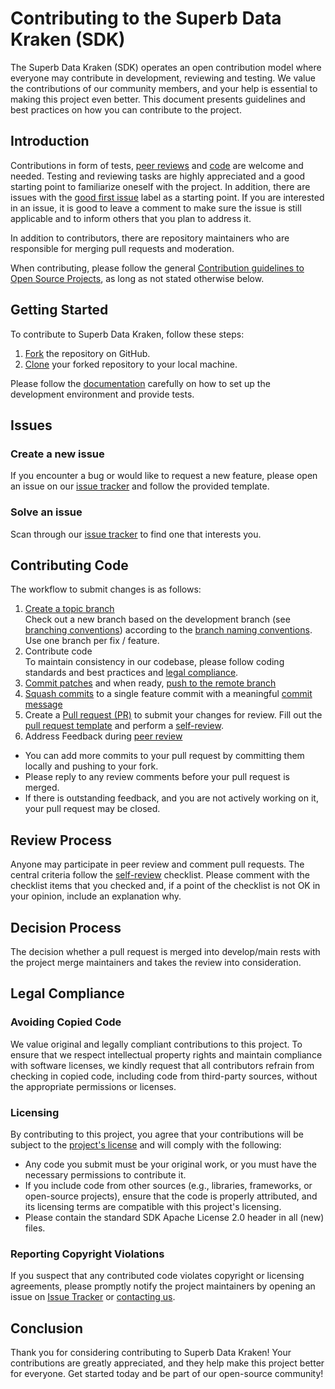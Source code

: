 [issue tracker]: https://github.com/EFS-OpenSource/superb-data-kraken-storagemanager/issues
[good first issue]: https://github.com/EFS-OpenSource/superb-data-kraken-storagemanager/issues?q=is%3Aopen+is%3Aissue+label%3A%22good+first+issue%22
[contacting us]: mailto:sdk@efs-techhub.com

# Contributing to the Superb Data Kraken (SDK) <!-- omit in toc -->

The Superb Data Kraken (SDK) operates an open contribution model where everyone may contribute
in development, reviewing and testing.
We value the contributions of our community members, and your help is essential to making this project even better. 
This document presents guidelines and best practices on how you can contribute to the project.


## Introduction

Contributions in form of tests, [peer reviews](#review-process) and [code](#contributing-code) are welcome and needed.
Testing and reviewing tasks are highly appreciated and a good starting point to familiarize oneself with the project.
In addition, there are issues with the [good first issue] label as a starting point.
If you are interested in an issue, it is good to leave a comment to make sure the issue is still applicable and to inform others that you plan to address it.


In addition to contributors, there are repository maintainers who are responsible for
merging pull requests and moderation.


When contributing, please follow the general [Contribution guidelines to Open Source Projects](http://www.contribution-guide.org/#), as long as not stated otherwise below.



## Getting Started

To contribute to Superb Data Kraken, follow these steps:

1. [Fork](https://docs.github.com/en/get-started/quickstart/fork-a-repo) the repository on GitHub.
2. [Clone](https://git-scm.com/docs/git-clone) your forked repository to your local machine.

Please follow the [documentation](README.md) carefully on how to set up the development environment and provide tests.


## Issues

### Create a new issue

If you encounter a bug or would like to request a new feature, please open an issue on our [issue tracker] and follow the provided template.

### Solve an issue

Scan through our [issue tracker] to find one that interests you. 


## Contributing Code

The workflow to submit changes is as follows:
1. [Create a topic branch](contributing/git-commands.md/#create-topic-branch) \
Check out a new branch based on the development branch (see [branching conventions](contributing/branching-guidelines.md/#branching)) according to the [branch naming conventions](contributing/branching-guidelines.md/#naming).
Use one branch per fix / feature.
2. Contribute code \
To maintain consistency in our codebase, please follow coding standards and best practices and [legal compliance](#legal-compliance).
3. [Commit patches](contributing/git-commands.md/#commit-patches) and when ready, [push to the remote branch](contributing/git-commands.md/#push-to-the-remote-branch)
4. [Squash commits](https://git-scm.com/docs/git-rebase) to a single feature commit with a meaningful [commit message](contributing/git-commit-guidelines.md)
5. Create a [Pull request (PR)](https://docs.github.com/en/pull-requests/collaborating-with-pull-requests/proposing-changes-to-your-work-with-pull-requests/creating-a-pull-request) to submit your changes for review.
Fill out the [pull request template](contributing/pull-request-template.md) and perform a [self-review](contributing/pull-request-template.md/#self-review). 
6. Address Feedback during [peer review](#review-process)
- You can add more commits to your pull request by committing them locally and pushing to your fork.
- Please reply to any review comments before your pull request is merged.
- If there is outstanding feedback, and you are not actively working on it, your pull request may be closed.


## Review Process

Anyone may participate in peer review and comment pull requests. The central criteria follow the [self-review](contributing/pull-request-template.md/#self-review) checklist.
Please comment with the checklist items that you checked and, if a point of the checklist is not OK in your opinion, include an explanation why.

## Decision Process
The decision whether a pull request is merged into develop/main rests with the project merge
maintainers and takes the review into consideration.

## Legal Compliance

### Avoiding Copied Code

We value original and legally compliant contributions to this project. To ensure that we respect intellectual property
rights and maintain compliance with software licenses, we kindly request that all contributors refrain from checking in
copied code, including code from third-party sources, without the appropriate permissions or licenses.

### Licensing

By contributing to this project, you agree that your contributions will be subject to the [project's license](LICENSE)
and will comply with the following:


- Any code you submit must be your original work, or you must have the necessary permissions to contribute it.
- If you include code from other sources (e.g., libraries, frameworks, or open-source projects), ensure that the code is properly attributed, and its licensing terms are compatible with this project's licensing.
- Please contain the standard SDK Apache License 2.0 header in all (new) files.

### Reporting Copyright Violations

If you suspect that any contributed code violates copyright or licensing agreements, please promptly notify the
project maintainers by opening an issue on [Issue Tracker] or [contacting us].



## Conclusion

Thank you for considering contributing to Superb Data Kraken! Your contributions are greatly appreciated, and they help make this project better for everyone. Get started today and be part of our open-source community!
